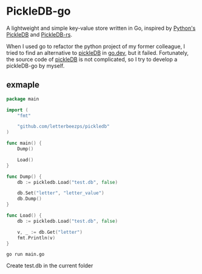 # PickleDB-go

A lightweight and simple key-value store written in Go, inspired by [Python's PickleDB](https://github.com/patx/pickledb) and [PickleDB-rs](https://github.com/seladb/pickledb-rs).

When I used go to refactor the python project of my former colleague, I tried to find an alternative to [pickleDB](https://github.com/patx/pickledb) in [go.dev](https://pkg.go.dev/), but it failed. Fortunately, the source code of [pickleDB](https://github.com/patx/pickledb) is not complicated, so I try to develop a pickleDB-go by myself.

## exmaple

```go
package main

import (
    "fmt"

    "github.com/letterbeezps/pickledb"
)

func main() {
    Dump()

    Load()
}

func Dump() {
    db := pickledb.Load("test.db", false)

    db.Set("letter", "letter_value")
    db.Dump()
}

func Load() {
    db := pickledb.Load("test.db", false)

    v, _ := db.Get("letter")
    fmt.Println(v)
}

```

```shell
go run main.go
```

Create test.db in the current folder
